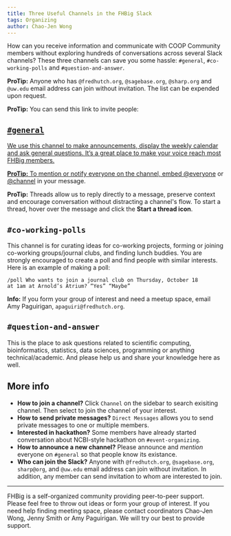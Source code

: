 ```yaml
---
title: Three Useful Channels in the FHBig Slack
tags: Organizing
author: Chao-Jen Wong
---
```

How can you receive information and communicate with COOP Community members
without exploring hundreds of conversations across several Slack
channels? These three channels can save you some hassle: `#general`,
`#co-working-polls` and `#question-and-answer`.

<p class="notice--info"><strong>ProTip:</strong> Anyone who has <code class="highlighter-rouge">@fredhutch.org</code>,  <code class="highlighter-rouge">@sagebase.org</code>, <code class="highlighter-rouge">@sharp.org</code> and <code class="highlighter-rouge">@uw.edu</code> email address can join without invitation. The list can be expended upon request.</p>

<p class="notice--info"><strong>ProTip:</strong> You can send this link to invite people: <a href=https://join.slack.com/t/fhbig/signup</a></p>

## `#general`
We use this channel to make announcements, display the weekly calendar and ask general questions. It’s a great place to make your voice reach most FHBig members.

<p class="notice--info"><strong>ProTip:</strong> To mention or notify everyone on the channel, embed <a href="#">@everyone</a> or <a href="#">@channel</a> in your message. </p>

<p class="notice--info"><strong>ProTip:</strong> Threads allow us to reply directly to a message, preserve context and encourage conversation without distracting a channel's flow.  To start a thread, hover over the message and click the <strong>Start a thread icon</strong>. </p>

## `#co-working-polls`
This channel is for curating ideas for co-working projects, forming or
joining co-working groups/journal clubs, and finding lunch
buddies. You are strongly encouraged to create a poll and find people
with similar interests. Here is an example of making a poll:

```
/poll Who wants to join a journal club on Thursday, October 18
at 1am at Arnold’s Atrium? “Yes” “Maybe”
```

<p class="notice--info"><strong>Info:</strong> If you form your group of interest and need a meetup space, email Amy Paguirigan, <code class="highlighter-rouge">apaguiri@fredhutch.org</code>. </p>

## `#question-and-answer`
This is the place to ask questions related to scientific computing, bioinformatics, statistics, data sciences, programming or anything technical/academic. And please help us and share your knowledge here as well. 

## More info
- __How to join a channel?__ Click `Channel` on the sidebar to search exisiting channel. Then select to join the channel of your interest.
- __How to send private messages?__ `Direct Messages` allows you to send private messages to one or multiple members.
- __Interested in hackathon?__ Some members have already started conversation about NCBI-style hackathon
  on `#event-organizing`. 
- __How to announce a new channel?__ Please announce and _mention_ everyone on `#general` so that people know its existance. 
- __Who can join the Slack?__ Anyone with `@fredhutch.org`, `@sagebase.org`, `sharp@org`, and `@uw.edu` email address can join without invitation. In addition, any member can send invitation to whom are interested to join.

-----
FHBig is a self-organized community providing peer-to-peer support.  Please feel free to throw out ideas or form your group of interest. If you need help finding meeting space, please contact coordinators Chao-Jen Wong, Jenny Smith or Amy Paguirigan. We will try our best to provide support. 



